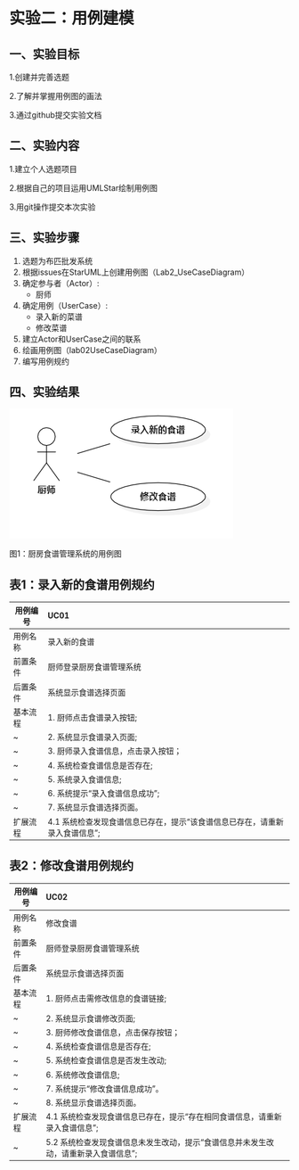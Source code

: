 # 实验二：用例建模

## 一、实验目标
1.创建并完善选题

2.了解并掌握用例图的画法

3.通过github提交实验文档

## 二、实验内容
1.建立个人选题项目

2.根据自己的项目运用UMLStar绘制用例图

3.用git操作提交本次实验

## 三、实验步骤
1. 选题为布匹批发系统
2. 根据issues在StarUML上创建用例图（Lab2_UseCaseDiagram）
3. 确定参与者（Actor）:  
      - 厨师   
4. 确定用例（UserCase）:   
      - 录入新的菜谱
      - 修改菜谱
5. 建立Actor和UserCase之间的联系
6. 绘画用例图（lab02UseCaseDiagram）
7. 编写用例规约

## 四、实验结果

 ![用例图](./lab02UseCaseDiagram.png)

图1：厨房食谱管理系统的用例图

## 表1：录入新的食谱用例规约
用例编号  | UC01 |   
-|:-|
用例名称  | 录入新的食谱  |   
前置条件  | 厨师登录厨房食谱管理系统 |
后置条件  |    系统显示食谱选择页面   |
基本流程  | 1. 厨师点击食谱录入按钮;  |
~| 2. 系统显示食谱录入页面;  |  
~| 3. 厨师录入食谱信息，点击录入按钮；  |   
~| 4. 系统检查食谱信息是否存在; |   
~| 5. 系统录入食谱信息; |
~| 6. 系统提示“录入食谱信息成功”; |
~| 7. 系统显示食谱选择页面。  | 
扩展流程  | 4.1 系统检查发现食谱信息已存在，提示“该食谱信息已存在，请重新录入食谱信息”; |
## 表2：修改食谱用例规约
用例编号  | UC02 | 
-|:-|
用例名称  | 修改食谱  |   
前置条件  | 厨师登录厨房食谱管理系统 |
后置条件  | 系统显示食谱选择页面 |
基本流程  | 1. 厨师点击需修改信息的食谱链接;  |
~| 2. 系统显示食谱修改页面;  |  
~| 3. 厨师修改食谱信息，点击保存按钮；  |   
~| 4. 系统检查食谱信息是否存在;  |
~| 5. 系统检查食谱信息是否发生改动; |   
~| 6. 系统修改食谱信息; | 
~| 7. 系统提示“修改食谱信息成功”。 |
~| 8. 系统显示食谱选择页面。  | 
扩展流程  | 4.1 系统检查发现食谱信息已存在，提示“存在相同食谱信息，请重新录入食谱信息”; |
~| 5.2 系统检查发现食谱信息未发生改动，提示“食谱信息并未发生改动，请重新录入食谱信息”; |